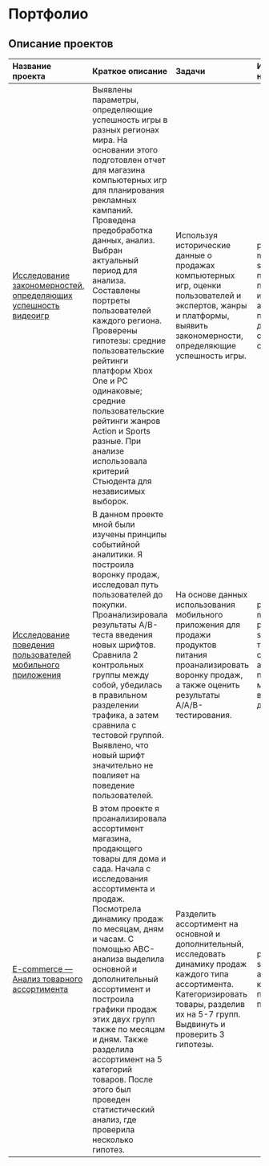 # Портфолио

## Описание проектов

|Название проекта|Краткое описание|Задачи|Использованные навыки|
|:-----------|:-----------|:-----------|:-----------|
|[Исследование закономерностей, определяющих успешность видеоигр](https://github.com/Polina1710/yandex_practicum/tree/adf1f3d3939c2a2c92a3e0a3f5c03c9c59b7465f/%D0%94%D0%B5%D1%82%D0%B5%D1%80%D0%BC%D0%B8%D0%BD%D0%B0%D0%BD%D1%82%D1%8B%20%D1%83%D1%81%D0%BF%D0%B5%D1%88%D0%BD%D0%BE%D1%81%D1%82%D0%B8%20%D0%B2%D0%B8%D0%B4%D0%B5%D0%BE%D0%B8%D0%B3%D1%80)|Выявлены параметры, определяющие успешность игры в разных регионах мира. На основании этого подготовлен отчет для магазина компьютерных игр для планирования рекламных кампаний. Проведена предобработка данных, анализ. Выбран актуальный период для анализа. Составлены портреты пользователей каждого региона. Проверены гипотезы: средние пользовательские рейтинги платформ Xbox One и PC одинаковые; средние пользовательские рейтинги жанров Action и Sports разные. При анализе использовала критерий Стьюдента для независимых выборок.|Используя исторические данные о продажах компьютерных игр, оценки пользователей и экспертов, жанры и платформы, выявить закономерности, определяющие успешность игры.| pandas, matplotlib.pyplot, scipy.stats, проверка гипотез с помощью t-теста, исследовательский анализ, предобработка данных, описательная статистика.
|[Исследование поведения пользователей мобильного приложения](https://github.com/Polina1710/yandex_practicum/tree/82456e010a5fe915fb7c1f262d601da667a62707/%D0%98%D1%81%D1%81%D0%BB%D0%B5%D0%B4%D0%BE%D0%B2%D0%B0%D0%BD%D0%B8%D0%B5%20%D0%BF%D0%BE%D0%B2%D0%B5%D0%B4%D0%B5%D0%BD%D0%B8%D1%8F%20%D0%BF%D0%BE%D0%BB%D1%8C%D0%B7%D0%BE%D0%B2%D0%B0%D1%82%D0%B5%D0%BB%D0%B5%D0%B9%20%D0%BC%D0%BE%D0%B1%D0%B8%D0%BB%D1%8C%D0%BD%D0%BE%D0%B3%D0%BE%20%D0%BF%D1%80%D0%B8%D0%BB%D0%BE%D0%B6%D0%B5%D0%BD%D0%B8%D1%8F)|В данном проекте мной были изучены принципы событийной аналитики. Я построила воронку продаж, исследовал путь пользователей до покупки. Проанализировала результаты A/B-теста введения новых шрифтов. Сравнила 2 контрольных группы между собой, убедилась в правильном разделении трафика, а затем сравнила с тестовой группой. Выявлено, что новый шрифт значительно не повлияет на поведение пользователей.|На основе данных использования мобильного приложения для продажи продуктов питания проанализировать воронку продаж, а также оценить результаты A/A/B-тестирования.|pandas, matplotlib.pyplot, plotly, seaborn, scipy.stats, А/В тестирование, событийная аналитика, продуктовые метрики, визуализация данных.
|[E-commerce — Анализ товарного ассортимента](https://github.com/Polina1710/yandex_practicum/tree/85c422e6350f6ee48e97ad53f45fd98ad7d37d40/%D0%90%D0%BD%D0%B0%D0%BB%D0%B8%D0%B7%20%D1%82%D0%BE%D0%B2%D0%B0%D1%80%D0%BD%D0%BE%D0%B3%D0%BE%20%D0%B0%D1%81%D1%81%D0%BE%D1%80%D1%82%D0%B8%D0%BC%D0%B5%D0%BD%D1%82%D0%B0)|В этом проекте я проанализировала ассортимент магазина, продающего товары для дома и сада. Начала с исследования ассортимента и продаж. Посмотрела динамику продаж по месяцам, дням и часам. С помощью АВС-анализа выделила основной и дополнительный ассортимент и построила графики продаж этих двух групп также по месяцам и дням. Также разделила ассортимент на 5 категорий товаров. После этого был проведен статистический анализ, где проверила несколько гипотез.|Разделить ассортимент на основной и дополнительный, исследовать динамику продаж каждого типа ассортимента. Категоризировать товары, разделив их на 5-7 групп. Выдвинуть и проверить 3 гипотезы.| pandas, plotly, scipy.stats, АВС-анализ, категоризация, проверка гипотез с помощью t-теста.
